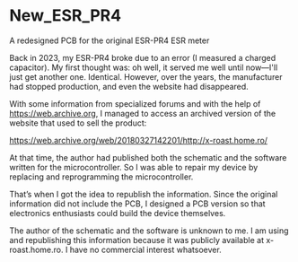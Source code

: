# New_ESR_PR4
A redesigned PCB for the original ESR-PR4 ESR meter

Back in 2023, my ESR-PR4 broke due to an error (I measured a charged capacitor). My first thought was: oh well, it served me well until now—I'll just get another one. Identical.
However, over the years, the manufacturer had stopped production, and even the website had disappeared.

With some information from specialized forums and with the help of https://web.archive.org, I managed to access an archived version of the website that used to sell the product:

https://web.archive.org/web/20180327142201/http://x-roast.home.ro/

At that time, the author had published both the schematic and the software written for the microcontroller. So I was able to repair my device by replacing and reprogramming the microcontroller.

That’s when I got the idea to republish the information. Since the original information did not include the PCB, I designed a PCB version so that electronics enthusiasts could build the device themselves.

The author of the schematic and the software is unknown to me. I am using and republishing this information because it was publicly available at x-roast.home.ro. I have no commercial interest whatsoever.
